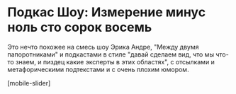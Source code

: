 # Подкас Шоу: Измерение минус ноль сто сорок восемь

Это нечто похожее на смесь шоу Эрика Андре, "Между двумя папоротниками" и подкастами в стиле "давай сделаем вид, что мы что-то знаем, и пиздец какие эксперты в этих областях", с отсылками и метафорическими подтекстами и с очень плохим юмором.

[mobile-slider]
